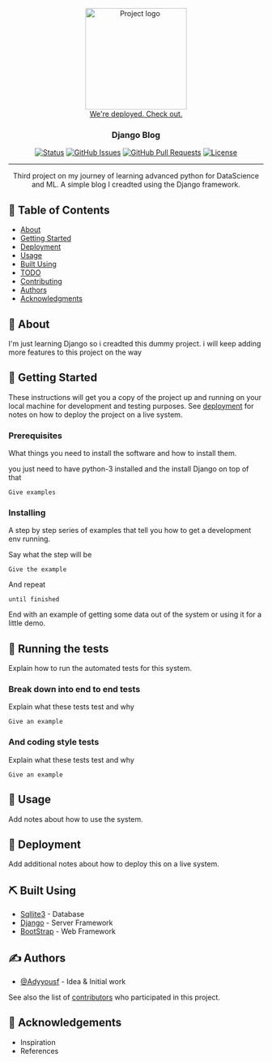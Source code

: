 <p align="center">
  <a href="heyady.herokuapp.com">
 <img width=200px height=200px src="https://i.imgur.com/6wj0hh6.jpg" alt="Project logo"><br>
We're deployed. Check out.</a>
</p>

<h3 align="center">Django Blog</h3>

<div align="center">

[![Status](https://img.shields.io/badge/status-active-success.svg)]()
[![GitHub Issues](https://img.shields.io/github/issues/kylelobo/The-Documentation-Compendium.svg)](https://github.com/kylelobo/The-Documentation-Compendium/issues)
[![GitHub Pull Requests](https://img.shields.io/github/issues-pr/kylelobo/The-Documentation-Compendium.svg)](https://github.com/kylelobo/The-Documentation-Compendium/pulls)
[![License](https://img.shields.io/badge/license-MIT-blue.svg)](/LICENSE)

</div>

---

<p align="center">Third project on my journey of learning advanced python for DataScience and ML. 
A simple blog I creadted using the Django framework.
    <br> 
</p>

## 📝 Table of Contents

- [About](#about)
- [Getting Started](#getting_started)
- [Deployment](#deployment)
- [Usage](#usage)
- [Built Using](#built_using)
- [TODO](../TODO.md)
- [Contributing](../CONTRIBUTING.md)
- [Authors](#authors)
- [Acknowledgments](#acknowledgement)

## 🧐 About <a name = "about"></a>

I'm just learning Django so i creadted this dummy project. i will keep adding more features to this project on the way

## 🏁 Getting Started <a name = "getting_started"></a>

These instructions will get you a copy of the project up and running on your local machine for development and testing purposes. See [deployment](#deployment) for notes on how to deploy the project on a live system.

### Prerequisites

What things you need to install the software and how to install them.

you just need to have python-3 installed and the install Django on top of that

```
Give examples
```

### Installing

A step by step series of examples that tell you how to get a development env running.

Say what the step will be

```
Give the example
```

And repeat

```
until finished
```

End with an example of getting some data out of the system or using it for a little demo.

## 🔧 Running the tests <a name = "tests"></a>

Explain how to run the automated tests for this system.

### Break down into end to end tests

Explain what these tests test and why

```
Give an example
```

### And coding style tests

Explain what these tests test and why

```
Give an example
```

## 🎈 Usage <a name="usage"></a>

Add notes about how to use the system.

## 🚀 Deployment <a name = "deployment"></a>

Add additional notes about how to deploy this on a live system.

## ⛏️ Built Using <a name = "built_using"></a>

- [Sqllite3](https://www.sqllite.com/) - Database
- [Django](https://docs.djangoproject.com//) - Server Framework
- [BootStrap](https://getbootstrap.com/) - Web Framework

## ✍️ Authors <a name = "authors"></a>

- [@Adyyousf](https://github.com/Adyyousf) - Idea & Initial work

See also the list of [contributors](https://github.com/Adyyousf) who participated in this project.

## 🎉 Acknowledgements <a name = "acknowledgement"></a>

- Inspiration
- References
